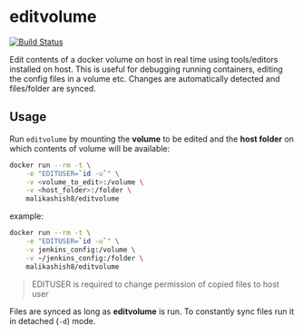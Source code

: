 # editvolume
[![Build Status](https://travis-ci.com/malikashish8/editvolume.svg?branch=master)](https://travis-ci.com/malikashish8/editvolume)

Edit contents of a docker volume on host in real time using tools/editors installed on host. This is useful for debugging running containers, editing the config files in a volume etc. Changes are automatically detected and files/folder are synced.

## Usage
Run `editvolume` by mounting the **volume** to be edited and the **host folder** on which contents of volume will be available:
```bash
docker run --rm -t \
    -e "EDITUSER=`id -u`" \
    -v <volume_to_edit>:/volume \
    -v <host_folder>:/folder \
    malikashish8/editvolume
```
example:
```bash
docker run --rm -t \
    -e "EDITUSER=`id -u`" \
    -v jenkins_config:/volume \
    -v ~/jenkins_config:/folder \
    malikashish8/editvolume
```
> EDITUSER is required to change permission of copied files to host user


Files are synced as long as __editvolume__ is run. To constantly sync files run it in detached (`-d`) mode.
